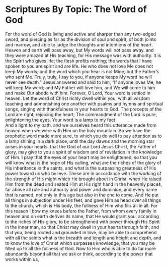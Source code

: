 <script setup>
    import MemorizationBlock from '../components/MemorizationBlock.vue';
</script>

# Scriptures By Topic: The Word of God

<MemorizationBlock title="Hebrews 4:12">
    For the word of God is living and active and sharper than any two-edged sword, and piercing as far as the division of soul and spirit, of both joints and marrow, and able to judge the thoughts and intentions of the heart.
</MemorizationBlock>

<MemorizationBlock title="Matthew 24:35">
    Heaven and earth will pass away, but My words will not pass away.
</MemorizationBlock>

<MemorizationBlock title="Luke 4:32">
    and they were amazed at His teaching, for His message was with authority.
</MemorizationBlock>

<MemorizationBlock title="John 6:63">
    It is the Spirit who gives life; the flesh profits nothing; the words that I have spoken to you are spirit and are life.
</MemorizationBlock>

<MemorizationBlock title="John 14:24">
    He who does not love Me does not keep My words; and the word which you hear is not Mine, but the Father’s who sent Me.
</MemorizationBlock>

<MemorizationBlock title="John 8:51">
    Truly, truly, I say to you, if anyone keeps My word he will never see death.”
</MemorizationBlock>

<MemorizationBlock title="John 14:23">
    Jesus answered and said to him, “If anyone loves Me, he will keep My word; and My Father will love him, and We will come to him and make Our abode with him.
</MemorizationBlock>

<MemorizationBlock title="Psalm 119:89">
    Forever, O Lord, Your word is settled in heaven.
</MemorizationBlock>

<MemorizationBlock title="Colossians 3:16">
    Let the word of Christ richly dwell within you, with all wisdom teaching and admonishing one another with psalms and hymns and spiritual songs, singing with thankfulness in your hearts to God.
</MemorizationBlock>

<MemorizationBlock title="Psalm 19:8">
    The precepts of the Lord are right, rejoicing the heart; The commandment of the Lord is pure, enlightening the eyes.
</MemorizationBlock>

<MemorizationBlock title="Psalm 119:105">
    Your word is a lamp to my feet <br />And a light to my path.
</MemorizationBlock>

<MemorizationBlock title="2 Peter 1:18-19">
    and we ourselves heard this utterance made from heaven when we were with Him on the holy mountain. So we have the prophetic word made more sure, to which you do well to pay attention as to a lamp shining in a dark place, until the day dawns and the morning star arises in your hearts.
</MemorizationBlock>

<MemorizationBlock title="Ephesians 1:17-23">
    that the God of our Lord Jesus Christ, the Father of glory, may give to you a spirit of wisdom and of revelation in the knowledge of Him. I pray that the eyes of your heart may be enlightened, so that you will know what is the hope of His calling, what are the riches of the glory of His inheritance in the saints, and what is the surpassing greatness of His power toward us who believe. These are in accordance with the working of the strength of His might which He brought about in Christ, when He raised Him from the dead and seated Him at His right hand in the heavenly places, far above all rule and authority and power and dominion, and every name that is named, not only in this age but also in the one to come. And He put all things in subjection under His feet, and gave Him as head over all things to the church, which is His body, the fullness of Him who fills all in all.
</MemorizationBlock>

<MemorizationBlock title="Ephesians 3:14-20">
    For this reason I bow my knees before the Father, from whom every family in heaven and on earth derives its name, that He would grant you, according to the riches of His glory, to be strengthened with power through His Spirit in the inner man, so that Christ may dwell in your hearts through faith; and that you, being rooted and grounded in love, may be able to comprehend with all the saints what is the breadth and length and height and depth, and to know the love of Christ which surpasses knowledge, that you may be filled up to all the fullness of God. Now to Him who is able to do far more abundantly beyond all that we ask or think, according to the power that works within us,
</MemorizationBlock>